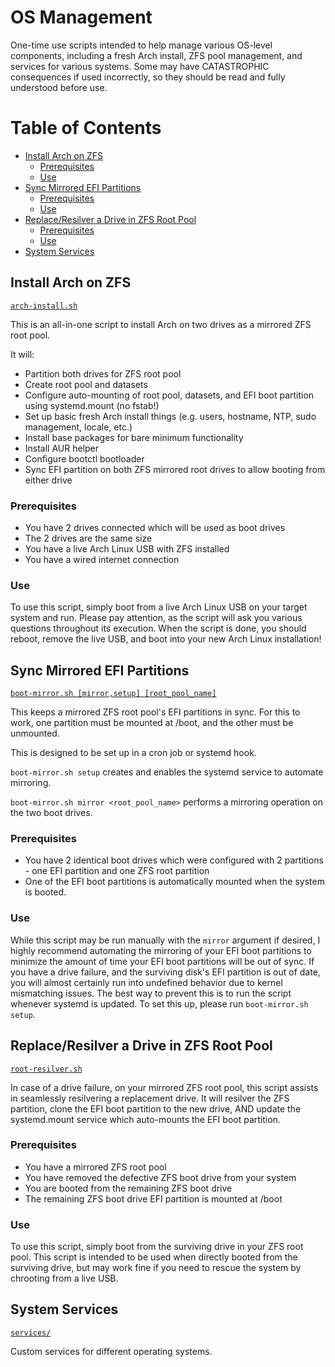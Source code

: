 # OS Management

One-time use scripts intended to help manage various OS-level components, including a fresh Arch install, ZFS pool management, and services for various systems.
Some may have CATASTROPHIC consequences if used incorrectly, so they should be read and fully understood before use.




# Table of Contents

- [Install Arch on ZFS](#Install-Arch-on-ZFS)
  - [Prerequisites](#Prerequisites)
  - [Use](#Use)
- [Sync Mirrored EFI Partitions](#Sync-Mirrored-EFI-Partitions)
  - [Prerequisites](#Prerequisites)
  - [Use](#Use)
- [Replace/Resilver a Drive in ZFS Root Pool](#Replace/Resilver-a-Drive-in-ZFS-Root-Pool)
  - [Prerequisites](#Prerequisites)
  - [Use](#Use)
- [System Services](#System-Services)




## Install Arch on ZFS
[`arch-install.sh`](arch-install.sh)

This is an all-in-one script to install Arch on two drives as a mirrored ZFS root pool.

It will:
- Partition both drives for ZFS root pool
- Create root pool and datasets
- Configure auto-mounting of root pool, datasets, and EFI boot partition using systemd.mount (no fstab!)
- Set up basic fresh Arch install things (e.g. users, hostname, NTP, sudo management, locale, etc.)
- Install base packages for bare minimum functionality
- Install AUR helper
- Configure bootctl bootloader
- Sync EFI partition on both ZFS mirrored root drives to allow booting from either drive

### Prerequisites
- You have 2 drives connected which will be used as boot drives
- The 2 drives are the same size
- You have a live Arch Linux USB with ZFS installed
- You have a wired internet connection

### Use
To use this script, simply boot from a live Arch Linux USB on your target system and run.
Please pay attention, as the script will ask you various questions throughout its execution.
When the script is done, you should reboot, remove the live USB, and boot into your new Arch Linux installation!




## Sync Mirrored EFI Partitions
[`boot-mirror.sh [mirror,setup] [root_pool_name]`](boot-mirror.sh)

This keeps a mirrored ZFS root pool's EFI partitions in sync.
For this to work, one partition must be mounted at /boot, and the other must be unmounted.

This is designed to be set up in a cron job or systemd hook.

`boot-mirror.sh setup` creates and enables the systemd service to automate mirroring.

`boot-mirror.sh mirror <root_pool_name>` performs a mirroring operation on the two boot drives.

### Prerequisites
- You have 2 identical boot drives which were configured with 2 partitions - one EFI partition and one ZFS root partition
- One of the EFI boot partitions is automatically mounted when the system is booted.

### Use
While this script may be run manually with the `mirror` argument if desired,
I highly recommend automating the mirroring of your EFI boot partitions to minimize the amount of time your EFI boot partitions will be out of sync.
If you have a drive failure, and the surviving disk's EFI partition is out of date, you will almost certainly run into undefined behavior due to kernel mismatching issues.
The best way to prevent this is to run the script whenever systemd is updated.
To set this up, please run `boot-mirror.sh setup`.




## Replace/Resilver a Drive in ZFS Root Pool
[`root-resilver.sh`](root-resilver.sh)

In case of a drive failure, on your mirrored ZFS root pool, this script assists in seamlessly resilvering a replacement drive.
It will resilver the ZFS partition, clone the EFI boot partition to the new drive, AND update the systemd.mount service which auto-mounts the EFI boot partition.

### Prerequisites
- You have a mirrored ZFS root pool
- You have removed the defective ZFS boot drive from your system
- You are booted from the remaining ZFS boot drive
- The remaining ZFS boot drive EFI partition is mounted at /boot

### Use
To use this script, simply boot from the surviving drive in your ZFS root pool.
This script is intended to be used when directly booted from the surviving drive, but may work fine if you need to rescue the system by chrooting from a live USB.




## System Services
[`services/`](services/)

Custom services for different operating systems.
